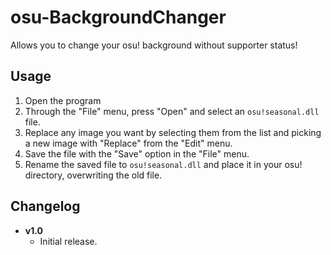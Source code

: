 # osu-BackgroundChanger
Allows you to change your osu! background without supporter status!

## Usage
1. Open the program
2. Through the "File" menu, press "Open" and select an `osu!seasonal.dll` file.
3. Replace any image you want by selecting them from the list and picking a new image with "Replace" from the "Edit" menu.
4. Save the file with the "Save" option in the "File" menu.
5. Rename the saved file to `osu!seasonal.dll` and place it in your osu! directory, overwriting the old file.

## Changelog
* **v1.0**
  * Initial release.
